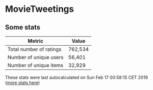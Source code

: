 # MovieTweetings
## Some stats

Metric | Value
--- | ---
Total number of ratings                 | 762,534
Number of unique users                  | 56,401
Number of unique items                  | 32,929
These stats were last autocalculated on Sun Feb 17 00:58:15 CET 2019  ([more stats here](./stats.md))

